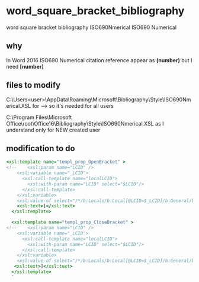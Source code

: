 # word_square_bracket_bibliography
word square bracket bibliography ISO690Nmerical ISO690 Numerical 

## why
In Word 2016  ISO690 Numerical citation reference appear as __(number)__ but I need __[number]__

## files to modify


C:\Users\<user>\AppData\Roaming\Microsoft\Bibliography\Style\ISO690Nmerical.XSL
for <user> --> so it's needed for all users

C:\Program Files\Microsoft Office\root\Office16\Bibliography\Style\ISO690Nmerical.XSL
as I understand only for NEW created user
 
## modification to do

```xsl
<xsl:template name="templ_prop_OpenBracket" >
<!--    <xsl:param name="LCID" />
    <xsl:variable name="_LCID">
      <xsl:call-template name="localLCID">
        <xsl:with-param name="LCID" select="$LCID"/>
      </xsl:call-template>
    </xsl:variable>
    <xsl:value-of select="/*/b:Locals/b:Local[@LCID=$_LCID]/b:General/b:OpenBracket"/>-->
    <xsl:text>[</xsl:text>
  </xsl:template>

  <xsl:template name="templ_prop_CloseBracket" >
<!--    <xsl:param name="LCID" />
    <xsl:variable name="_LCID">
      <xsl:call-template name="localLCID">
        <xsl:with-param name="LCID" select="$LCID"/>
      </xsl:call-template>
    </xsl:variable>
    <xsl:value-of select="/*/b:Locals/b:Local[@LCID=$_LCID]/b:General/b:CloseBracket"/> -->
   <xsl:text>]</xsl:text>
  </xsl:template>
  `

